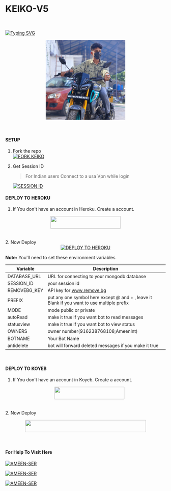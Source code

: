 # KEIKO-V5
</br>

<a href="https://git.io/typing-svg"><img src="https://readme-typing-svg.demolab.com?font=bold&size=55&pause=1000&color=red&center=true&width=910&height=100&lines=I'M+KEIKO-V5;MULTI+FUNCTIONAL;WHATSAPP+BOT;MADE+WITH+LOVE🦋;CODED+BY+AMEEN-XNT" alt="Typing SVG" /></a>
  
<p align="center">  
  <a href="https://wa.me/+916238768108?text=HEY+VRO+BIG+FAN+VRO😝">
    <img alt=AMEEN-SER height="250" src="./AMEEN-SER/KEIKO55.png" width="250">
   
</a> 

</p>

</br>

#### SETUP

1. Fork the repo
    <br>
<a href='https://github.com/AmeenRepo/KEIKO-V5/fork' target="_blank"><img alt='FORK KEIKO' src='https://img.shields.io/badge/Fork Repo-100000?style=for-the-badge&logo=scan&logoColor=white&labelColor=black&color=black'/></a>



2. Get Session ID
   <br>
   > For Indian users Connect to a usa Vpn while login
    
     <a href='https://ameenintv5.onrender.com/code' target="_blank"><img alt='SESSION ID' src='https://img.shields.io/badge/Session_id-100000?style=for-the-badge&logo=scan&logoColor=white&labelColor=black&color=black'/></a>

#### DEPLOY TO HEROKU

1. If You don't have an account in Heroku. Create a account.
    <br>
<p align="center"><a href="https://signup.heroku.com"> <img src="https://img.shields.io/badge/heroku%20Account-blue?style=for-the-badge&logo=heroku" width="220" height="38.45"/></a></p>
<br>
2. Now Deploy
   <br>
 <div align="center">
  <a href="https://heroku.com/deploy?template=https://github.com/AmeenRepo/KEIKO-V5">
    <img src="https://www.herokucdn.com/deploy/button.svg" alt="DEPLOY TO HEROKU">
  </a>
</div>

**Note:** You'll need to set these environment variables 

| Variable | Description 
|---|---|
| DATABASE_URL | URL for connecting to your mongodb database | 
| SESSION_ID | your session id | 
| REMOVEBG_KEY | API key for www.remove.bg | 
| PREFIX | put any one symbol here except @ and + , leave it Blank if you want to use multiple prefix |
| MODE | mode public or private |
| autoRead | make it true if you want bot to read messages |
| statusview | make it true if you want bot to view status | 
| OWNERS | owner number(916238768108;AmeenInt) | 
| BOTNAME | Your Bot Name | 
| antidelete | bot will forward deleted messages if you make it true | 

</div>
<br>

#### DEPLOY TO KOYEB

1. If You don't have an account in Koyeb. Create a account.
    <br>
    <p align="center"><a href="https://app.koyeb.com"> <img src="https://img.shields.io/badge/koyeb%20Account-blue?style=for-the-badge&logo=koyeb" width="220" height="38.45"/></a></p>
<br>
2. Now Deploy
 <br>
  <p align="center"><a href="https://app.koyeb.com/services/deploy/?type=git&repository=https%3A%2F%2Fgithub.com%2FAmeenRepo%2FKEIKO-V5&branch=main&name=keikov5&builder=dockerfile&args=npm&args=start&ports=8000%3Bhttp%3B%2F&env%5BSESSION_ID%5D=your_session"> <img src="https://www.koyeb.com/static/images/deploy/button.svg" width="380" height="38.45"/></a></p>
  <br>
  
#### For Help To Visit Here

<a href='https://instagram.com/mr.z_ninja' target="_blank"><img alt='AMEEN-SER' src='https://img.shields.io/badge/-AMEEN_INT-white?style=for-the-badge&logo=instagram&logoColor=pink'/></a>
<br>

<a href='https://wa.me/916238768108?text=Hey🌠!+Want+Help' target="_blank"><img alt='AMEEN-SER' src='https://img.shields.io/badge/-AMEEN_INT-white?style=for-the-badge&logo=whatsapp&logoColor=green'/></a>
<br>

<a href='https://github.com/AmeenRepo' target="_blank"><img alt='AMEEN-SER' src='https://img.shields.io/badge/-AMEEN_INT-white?style=for-the-badge&logo=github&logoColor=black'/></a>
<br>
